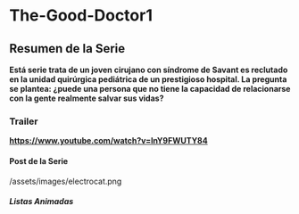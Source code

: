 # The-Good-Doctor1
## Resumen de la Serie
**Está serie trata de un joven cirujano con síndrome de Savant es reclutado en la unidad quirúrgica pediátrica de un prestigioso hospital. La pregunta se plantea: ¿puede una persona que no tiene la capacidad de relacionarse con la gente realmente salvar sus vidas?**
### Trailer
**https://www.youtube.com/watch?v=lnY9FWUTY84**
#### Post de la Serie
/assets/images/electrocat.png
##### Listas Animadas

